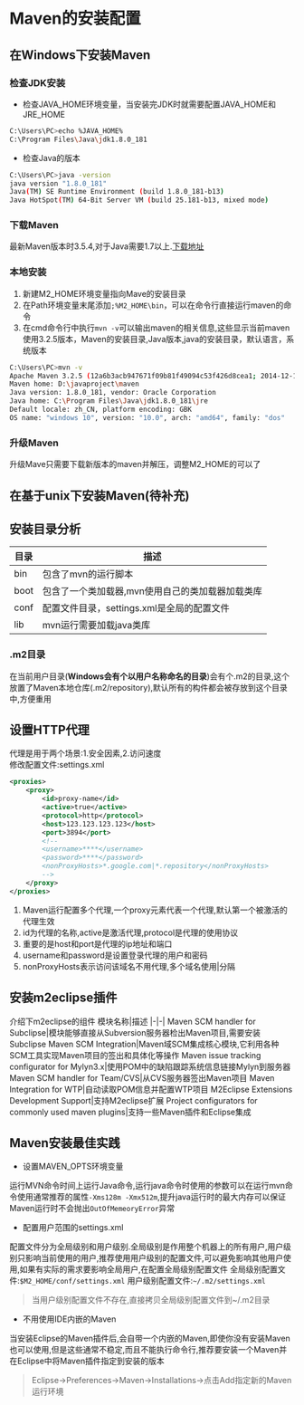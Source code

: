 # Maven的安装配置

## 在Windows下安装Maven

### 检查JDK安装

- 检查JAVA_HOME环境变量，当安装完JDK时就需要配置JAVA_HOME和JRE_HOME

```bash
C:\Users\PC>echo %JAVA_HOME%
C:\Program Files\Java\jdk1.8.0_181
```

- 检查Java的版本

```bash
C:\Users\PC>java -version
java version "1.8.0_181"
Java(TM) SE Runtime Environment (build 1.8.0_181-b13)
Java HotSpot(TM) 64-Bit Server VM (build 25.181-b13, mixed mode)
```

### 下载Maven

最新Maven版本时3.5.4,对于Java需要1.7以上.[下载地址](http://maven.apache.org/download.cgi)

### 本地安装

1. 新建M2_HOME环境变量指向Mave的安装目录
2. 在Path环境变量末尾添加`;%M2_HOME\bin`，可以在命令行直接运行maven的命令
3. 在cmd命令行中执行`mvn -v`可以输出maven的相关信息,这些显示当前maven使用3.2.5版本，Maven的安装目录,Java版本,java的安装目录，默认语言，系统版本

```bash
C:\Users\PC>mvn -v
Apache Maven 3.2.5 (12a6b3acb947671f09b81f49094c53f426d8cea1; 2014-12-15T01:29:23+08:00)
Maven home: D:\javaproject\maven
Java version: 1.8.0_181, vendor: Oracle Corporation
Java home: C:\Program Files\Java\jdk1.8.0_181\jre
Default locale: zh_CN, platform encoding: GBK
OS name: "windows 10", version: "10.0", arch: "amd64", family: "dos"
```

### 升级Maven

升级Mave只需要下载新版本的maven并解压，调整M2_HOME的可以了

## 在基于unix下安装Maven(待补充)

## 安装目录分析

目录|描述
|-|-|
bin|包含了mvn的运行脚本
boot|包含了一个类加载器,mvn使用自己的类加载器加载类库
conf|配置文件目录，settings.xml是全局的配置文件
lib|mvn运行需要加载java类库

### .m2目录

在当前用户目录(**Windows会有个以用户名称命名的目录**)会有个.m2的目录,这个放置了Maven本地仓库(.m2/repository),默认所有的构件都会被存放到这个目录中,方便重用

## 设置HTTP代理

代理是用于两个场景:1.安全因素,2.访问速度  
修改配置文件:settings.xml

```xml
<proxies>
    <proxy>
        <id>proxy-name</id>
        <active>true</active>
        <protocol>http</protocol>
        <host>123.123.123.123</host>
        <port>3894</port>
        <!--
        <username>****</username>
        <password>****</password>
        <nonProxyHosts>*.google.com|*.repository</nonProxyHosts>
        -->
    </proxy>
</proxies>
```

1. Maven运行配置多个代理,一个proxy元素代表一个代理,默认第一个被激活的代理生效
2. id为代理的名称,active是激活代理,protocol是代理的使用协议
3. 重要的是host和port是代理的ip地址和端口
4. username和password是设置登录代理的用户和密码
5. nonProxyHosts表示访问该域名不用代理,多个域名使用|分隔

## 安装m2eclipse插件

介绍下m2eclipse的组件
模块名称|描述
|-|-|
Maven SCM handler for Subclipse|模块能够直接从Subversion服务器检出Maven项目,需要安装Subclipse
Maven SCM Integration|Maven域SCM集成核心模块,它利用各种SCM工具实现Maven项目的签出和具体化等操作
Maven issue tracking configurator for Mylyn3.x|使用POM中的缺陷跟踪系统信息链接Mylyn到服务器
Maven SCM handler for Team/CVS|从CVS服务器签出Maven项目
Maven Integration for WTP|自动读取POM信息并配置WTP项目
M2Eclipse Extensions Development Support|支持M2eclipse扩展
Project configurators for commonly used maven plugins|支持一些Maven插件和Eclipse集成

## Maven安装最佳实践

- 设置MAVEN_OPTS环境变量

运行MVN命令时间上运行Java命令,运行java命令时使用的参数可以在运行mvn命令使用通常推荐的属性`-Xms128m -Xmx512m`,提升java运行时的最大内存可以保证Maven运行时不会抛出`OutOfMemeoryError`异常

- 配置用户范围的settings.xml

配置文件分为全局级别和用户级别.全局级别是作用整个机器上的所有用户,用户级别只影响当前使用的用户,推荐使用用户级别的配置文件,可以避免影响其他用户使用,如果有实际的需求要影响全局用户,在配置全局级别配置文件
全局级别配置文件:`$M2_HOME/conf/settings.xml`
用户级别配置文件:`~/.m2/settings.xml`
>当用户级别配置文件不存在,直接拷贝全局级别配置文件到~/.m2目录

- 不用使用IDE内嵌的Maven

当安装Eclipse的Maven插件后,会自带一个内嵌的Maven,即使你没有安装Maven也可以使用,但是这些通常不稳定,而且不能执行命令行,推荐要安装一个Maven并在Eclipse中将Maven插件指定到安装的版本  
>Eclipse->Preferences->Maven->Installations->点击Add指定新的Maven运行环境
